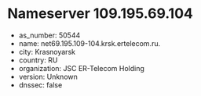 # Nameserver 109.195.69.104

* as_number: 50544
* name: net69.195.109-104.krsk.ertelecom.ru.
* city: Krasnoyarsk
* country: RU
* organization: JSC ER-Telecom Holding
* version: Unknown
* dnssec: false
